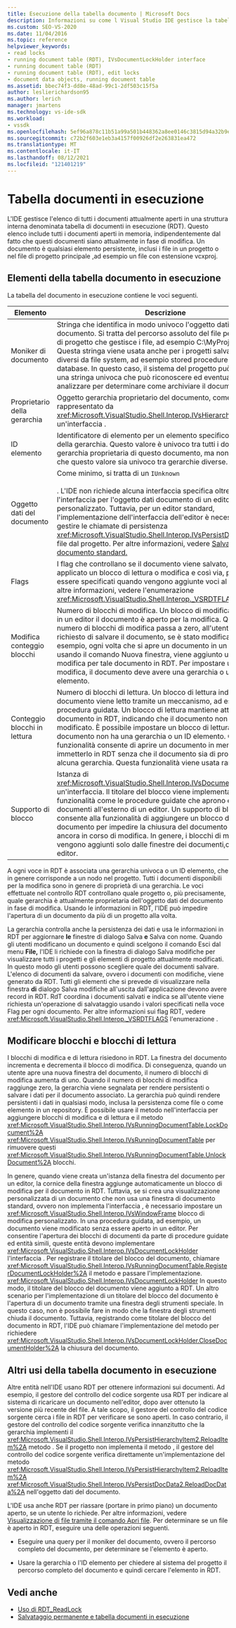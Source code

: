 ```yaml
---
title: Esecuzione della tabella documento | Microsoft Docs
description: Informazioni su come l Visual Studio IDE gestisce la tabella dei documenti in esecuzione, che include tutti i documenti aperti in memoria.
ms.custom: SEO-VS-2020
ms.date: 11/04/2016
ms.topic: reference
helpviewer_keywords:
- read locks
- running document table (RDT), IVsDocumentLockHolder interface
- running document table (RDT)
- running document table (RDT), edit locks
- document data objects, running document table
ms.assetid: bbec74f3-dd8e-48ad-99c1-2df503c15f5a
author: leslierichardson95
ms.author: lerich
manager: jmartens
ms.technology: vs-ide-sdk
ms.workload:
- vssdk
ms.openlocfilehash: 5ef96a878c11b51a99a501b448362a8ee0146c3815d94a32b9e4ef5893b545f6
ms.sourcegitcommit: c72b2f603e1eb3a4157f00926df2e263831ea472
ms.translationtype: MT
ms.contentlocale: it-IT
ms.lasthandoff: 08/12/2021
ms.locfileid: "121401219"
---
```

# <a name="running-document-table"></a>Tabella documenti in esecuzione
L'IDE gestisce l'elenco di tutti i documenti attualmente aperti in una struttura interna denominata tabella di documenti in esecuzione (RDT). Questo elenco include tutti i documenti aperti in memoria, indipendentemente dal fatto che questi documenti siano attualmente in fase di modifica. Un documento è qualsiasi elemento persistente, inclusi i file in un progetto o nel file di progetto principale ,ad esempio un file con estensione vcxproj.

## <a name="elements-of-the-running-document-table"></a>Elementi della tabella documento in esecuzione
 La tabella del documento in esecuzione contiene le voci seguenti.

|Elemento|Descrizione|
|-------------|-----------------|
|Moniker di documento|Stringa che identifica in modo univoco l'oggetto dati del documento. Si tratta del percorso assoluto del file per un sistema di progetto che gestisce i file, ad esempio C:\MyProject\MyFile. Questa stringa viene usata anche per i progetti salvati in archivi diversi da file system, ad esempio stored procedure in un database. In questo caso, il sistema del progetto può inventare una stringa univoca che può riconoscere ed eventualmente analizzare per determinare come archiviare il documento.|
|Proprietario della gerarchia|Oggetto gerarchia proprietario del documento, come rappresentato da <xref:Microsoft.VisualStudio.Shell.Interop.IVsHierarchy> un'interfaccia .|
|ID elemento|Identificatore di elemento per un elemento specifico all'interno della gerarchia. Questo valore è univoco tra tutti i documenti della gerarchia proprietaria di questo documento, ma non è garantito che questo valore sia univoco tra gerarchie diverse.|
|Oggetto dati del documento|Come minimo, si tratta di un `IUnknown`<br /><br /> . L'IDE non richiede alcuna interfaccia specifica oltre `IUnknown` l'interfaccia per l'oggetto dati documento di un editor personalizzato. Tuttavia, per un editor standard, l'implementazione dell'interfaccia dell'editor è necessaria per gestire le chiamate di persistenza <xref:Microsoft.VisualStudio.Shell.Interop.IVsPersistDocData2> dei file dal progetto. Per altre informazioni, vedere [Salvataggio di un documento standard.](../../extensibility/internals/saving-a-standard-document.md)|
|Flags|I flag che controllano se il documento viene salvato, se viene applicato un blocco di lettura o modifica e così via, possono essere specificati quando vengono aggiunte voci al file RDT. Per altre informazioni, vedere l'enumerazione <xref:Microsoft.VisualStudio.Shell.Interop._VSRDTFLAGS>.|
|Modifica conteggio blocchi|Numero di blocchi di modifica. Un blocco di modifica indica che in un editor il documento è aperto per la modifica. Quando il numero di blocchi di modifica passa a zero, all'utente viene richiesto di salvare il documento, se è stato modificato. Ad esempio, ogni volta che si apre  un documento in un editor usando il comando Nuova finestra, viene aggiunto un blocco di modifica per tale documento in RDT. Per impostare un blocco di modifica, il documento deve avere una gerarchia o un ID elemento.|
|Conteggio blocchi in lettura|Numero di blocchi di lettura. Un blocco di lettura indica che il documento viene letto tramite un meccanismo, ad esempio una procedura guidata. Un blocco di lettura mantiene attivo un documento in RDT, indicando che il documento non può essere modificato. È possibile impostare un blocco di lettura anche se il documento non ha una gerarchia o un ID elemento. Questa funzionalità consente di aprire un documento in memoria e immetterlo in RDT senza che il documento sia di proprietà di alcuna gerarchia. Questa funzionalità viene usata raramente.|
|Supporto di blocco|Istanza di <xref:Microsoft.VisualStudio.Shell.Interop.IVsDocumentLockHolder> un'interfaccia. Il titolare del blocco viene implementato da funzionalità come le procedure guidate che aprono e modificano documenti all'esterno di un editor. Un supporto di blocco consente alla funzionalità di aggiungere un blocco di modifica al documento per impedire la chiusura del documento mentre è ancora in corso di modifica. In genere, i blocchi di modifica vengono aggiunti solo dalle finestre dei documenti,ovvero dagli editor.|

 A ogni voce in RDT è associata una gerarchia univoca o un ID elemento, che in genere corrisponde a un nodo nel progetto. Tutti i documenti disponibili per la modifica sono in genere di proprietà di una gerarchia. Le voci effettuate nel controllo RDT controllano quale progetto o, più precisamente, quale gerarchia è attualmente proprietaria dell'oggetto dati del documento in fase di modifica. Usando le informazioni in RDT, l'IDE può impedire l'apertura di un documento da più di un progetto alla volta.

 La gerarchia controlla anche la persistenza dei dati e usa le informazioni in RDT per aggiornare **le** finestre di dialogo Salva **e** Salva con nome. Quando gli utenti modificano  un documento e quindi scelgono il comando  Esci dal menu **File,** l'IDE li richiede con la finestra di dialogo Salva modifiche per visualizzare tutti i progetti e gli elementi di progetto attualmente modificati. In questo modo gli utenti possono scegliere quale dei documenti salvare. L'elenco di documenti da salvare, ovvero i documenti con modifiche, viene generato da RDT. Tutti gli elementi che si prevede di visualizzare nella finestra **di** dialogo Salva modifiche all'uscita dall'applicazione devono avere record in RDT. RdT coordina i documenti salvati e indica se all'utente viene richiesta un'operazione di salvataggio usando i valori specificati nella voce Flag per ogni documento. Per altre informazioni sui flag RDT, vedere <xref:Microsoft.VisualStudio.Shell.Interop._VSRDTFLAGS> l'enumerazione .

## <a name="edit-locks-and-read-locks"></a>Modificare blocchi e blocchi di lettura
 I blocchi di modifica e di lettura risiedono in RDT. La finestra del documento incrementa e decrementa il blocco di modifica. Di conseguenza, quando un utente apre una nuova finestra del documento, il numero di blocchi di modifica aumenta di uno. Quando il numero di blocchi di modifica raggiunge zero, la gerarchia viene segnalata per rendere persistenti o salvare i dati per il documento associato. La gerarchia può quindi rendere persistenti i dati in qualsiasi modo, inclusa la persistenza come file o come elemento in un repository. È possibile usare il metodo nell'interfaccia per aggiungere blocchi di modifica e di lettura e il metodo <xref:Microsoft.VisualStudio.Shell.Interop.IVsRunningDocumentTable.LockDocument%2A> <xref:Microsoft.VisualStudio.Shell.Interop.IVsRunningDocumentTable> per rimuovere questi <xref:Microsoft.VisualStudio.Shell.Interop.IVsRunningDocumentTable.UnlockDocument%2A> blocchi.

 In genere, quando viene creata un'istanza della finestra del documento per un editor, la cornice della finestra aggiunge automaticamente un blocco di modifica per il documento in RDT. Tuttavia, se si crea una visualizzazione personalizzata di un documento che non usa una finestra di documento standard, ovvero non implementa l'interfaccia , è necessario impostare un <xref:Microsoft.VisualStudio.Shell.Interop.IVsWindowFrame> blocco di modifica personalizzato. In una procedura guidata, ad esempio, un documento viene modificato senza essere aperto in un editor. Per consentire l'apertura dei blocchi di documenti da parte di procedure guidate ed entità simili, queste entità devono implementare <xref:Microsoft.VisualStudio.Shell.Interop.IVsDocumentLockHolder> l'interfaccia . Per registrare il titolare del blocco del documento, chiamare <xref:Microsoft.VisualStudio.Shell.Interop.IVsRunningDocumentTable.RegisterDocumentLockHolder%2A> il metodo e passare l'implementazione. <xref:Microsoft.VisualStudio.Shell.Interop.IVsDocumentLockHolder> In questo modo, il titolare del blocco del documento viene aggiunto a RDT. Un altro scenario per l'implementazione di un titolare del blocco del documento è l'apertura di un documento tramite una finestra degli strumenti speciale. In questo caso, non è possibile fare in modo che la finestra degli strumenti chiuda il documento. Tuttavia, registrando come titolare del blocco del documento in RDT, l'IDE può chiamare l'implementazione del metodo per richiedere <xref:Microsoft.VisualStudio.Shell.Interop.IVsDocumentLockHolder.CloseDocumentHolder%2A> la chiusura del documento.

## <a name="other-uses-of-the-running-document-table"></a>Altri usi della tabella documento in esecuzione
 Altre entità nell'IDE usano RDT per ottenere informazioni sui documenti. Ad esempio, il gestore del controllo del codice sorgente usa RDT per indicare al sistema di ricaricare un documento nell'editor, dopo aver ottenuto la versione più recente del file. A tale scopo, il gestore del controllo del codice sorgente cerca i file in RDT per verificare se sono aperti. In caso contrario, il gestore del controllo del codice sorgente verifica innanzitutto che la gerarchia implementi il <xref:Microsoft.VisualStudio.Shell.Interop.IVsPersistHierarchyItem2.ReloadItem%2A> metodo . Se il progetto non implementa il metodo , il gestore del controllo del codice sorgente verifica direttamente un'implementazione del metodo <xref:Microsoft.VisualStudio.Shell.Interop.IVsPersistHierarchyItem2.ReloadItem%2A> <xref:Microsoft.VisualStudio.Shell.Interop.IVsPersistDocData2.ReloadDocData%2A> nell'oggetto dati del documento.

 L'IDE usa anche RDT per riassare (portare in primo piano) un documento aperto, se un utente lo richiede. Per altre informazioni, vedere [Visualizzazione di file tramite il comando Apri file](../../extensibility/internals/displaying-files-by-using-the-open-file-command.md). Per determinare se un file è aperto in RDT, eseguire una delle operazioni seguenti.

- Eseguire una query per il moniker del documento, ovvero il percorso completo del documento, per determinare se l'elemento è aperto.

- Usare la gerarchia o l'ID elemento per chiedere al sistema del progetto il percorso completo del documento e quindi cercare l'elemento in RDT.

## <a name="see-also"></a>Vedi anche
- [Uso di RDT_ReadLock](../../extensibility/internals/rdt-readlock-usage.md)
- [Salvataggio permanente e tabella documenti in esecuzione](../../extensibility/internals/persistence-and-the-running-document-table.md)
